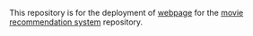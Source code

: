 This repository is for the deployment of [webpage](https://vatsal328.github.io/) for the [movie recommendation system](https://github.com/Vatsal328/Movie-Recommendation-System) repository.
